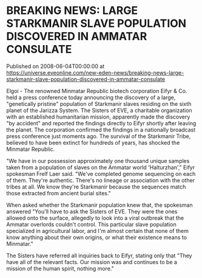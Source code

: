 # BREAKING NEWS: LARGE STARKMANIR SLAVE POPULATION DISCOVERED IN AMMATAR CONSULATE
Published on 2008-06-04T00:00:00 at https://universe.eveonline.com/new-eden-news/breaking-news-large-starkmanir-slave-population-discovered-in-ammatar-consulate

Elgoi - The renowned Minmatar Republic biotech corporation Eifyr & Co. held a press conference today announcing the discovery of a large, "genetically pristine" population of Starkmanir slaves residing on the sixth planet of the Jarizza System. The Sisters of EVE, a charitable organization with an established humanitarian mission, apparently made the discovery "by accident" and reported the findings directly to Eifyr shortly after leaving the planet. The corporation confirmed the findings in a nationally broadcast press conference just moments ago. The survival of the Starkmanir Tribe, believed to have been extinct for hundreds of years, has shocked the Minmatar Republic. 

"We have in our possession approximately one thousand unique samples taken from a population of slaves on the Ammatar world 'Halturzhan'," Eifyr spokesman Frelf Laer said. "We've completed genome sequencing on each of them. They're authentic. There's no lineage or association with the other tribes at all. We know they're Starkmanir because the sequences match those extracted from ancient burial sites." 

When asked whether the Starkmanir population knew that, the spokesman answered "You'll have to ask the Sisters of EVE. They were the ones allowed onto the surface, allegedly to look into a viral outbreak that the Ammatar overlords couldn't control. This particular slave population specialized in agricultural labor, and I'm almost certain that none of them know anything about their own origins, or what their existence means to Minmatar." 

The Sisters have referred all inquiries back to Eifyr, stating only that "They have all of the relevant facts. Our mission was and continues to be a mission of the human spirit, nothing more."
